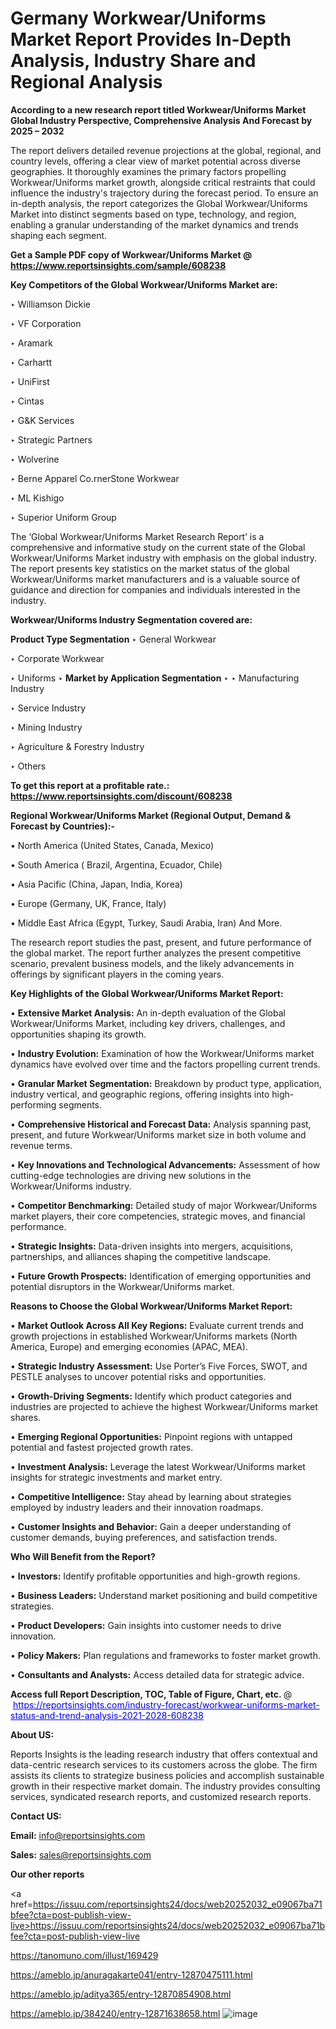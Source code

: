 # Germany Workwear/Uniforms Market Report Provides In-Depth Analysis, Industry Share and Regional Analysis

<strong>According to a new research report titled Workwear/Uniforms Market Global Industry Perspective, Comprehensive Analysis And Forecast by 2025 – 2032</strong>

The report delivers detailed revenue projections at the global, regional, and country levels, offering a clear view of market potential across diverse geographies. It thoroughly examines the primary factors propelling Workwear/Uniforms market growth, alongside critical restraints that could influence the industry's trajectory during the forecast period. To ensure an in-depth analysis, the report categorizes the Global Workwear/Uniforms Market into distinct segments based on type, technology, and region, enabling a granular understanding of the market dynamics and trends shaping each segment.

<strong>Get a Sample PDF copy of Workwear/Uniforms Market </strong><strong>@<a href=https://www.reportsinsights.com/sample/608238 style=color:#0000ff;> https://www.reportsinsights.com/sample/608238</a></strong></font>

<strong>Key Competitors of the Global Workwear/Uniforms Market are:</strong>

‣ Williamson Dickie

‣ VF Corporation

‣ Aramark

‣ Carhartt

‣ UniFirst

‣ Cintas

‣ G&K Services

‣ Strategic Partners

‣ Wolverine

‣ Berne Apparel
 Co.rnerStone Workwear

‣ ML Kishigo

‣ Superior Uniform Group

The ‘Global Workwear/Uniforms Market Research Report’ is a comprehensive and informative study on the current state of the Global Workwear/Uniforms Market industry with emphasis on the global industry. The report presents key statistics on the market status of the global Workwear/Uniforms market manufacturers and is a valuable source of guidance and direction for companies and individuals interested in the industry.

<strong>Workwear/Uniforms Industry Segmentation covered are:</strong>

<strong>Product Type Segmentation</strong>
‣
General Workwear

‣ Corporate Workwear

‣ Uniforms
‣ 
<strong>Market by Application Segmentation</strong>
‣
‣  Manufacturing Industry

‣ Service Industry

‣ Mining Industry

‣ Agriculture & Forestry Industry

‣ Others

<strong>To get this report at a profitable rate.: <a href=https://www.reportsinsights.com/discount/608238 style=color:#0000ff;>https://www.reportsinsights.com/discount/608238</a></strong></font>

<strong>Regional Workwear/Uniforms Market (Regional Output, Demand &amp; Forecast by Countries):-</strong>

• North America (United States, Canada, Mexico)

• South America ( Brazil, Argentina, Ecuador, Chile)

• Asia Pacific (China, Japan, India, Korea)

• Europe (Germany, UK, France, Italy)

• Middle East Africa (Egypt, Turkey, Saudi Arabia, Iran) And More.

The research report studies the past, present, and future performance of the global market. The report further analyzes the present competitive scenario, prevalent business models, and the likely advancements in offerings by significant players in the coming years.

<strong>Key Highlights of the Global Workwear/Uniforms Market Report:</strong>

• <strong>Extensive Market Analysis:</strong> An in-depth evaluation of the Global Workwear/Uniforms Market, including key drivers, challenges, and opportunities shaping its growth.

• <strong>Industry Evolution:</strong> Examination of how the Workwear/Uniforms market dynamics have evolved over time and the factors propelling current trends.

• <strong>Granular Market Segmentation:</strong> Breakdown by product type, application, industry vertical, and geographic regions, offering insights into high-performing segments.

• <strong>Comprehensive Historical and Forecast Data:</strong> Analysis spanning past, present, and future Workwear/Uniforms market size in both volume and revenue terms.

• <strong>Key Innovations and Technological Advancements:</strong> Assessment of how cutting-edge technologies are driving new solutions in the Workwear/Uniforms industry.

• <strong>Competitor Benchmarking:</strong> Detailed study of major Workwear/Uniforms market players, their core competencies, strategic moves, and financial performance.

• <strong>Strategic Insights:</strong> Data-driven insights into mergers, acquisitions, partnerships, and alliances shaping the competitive landscape.

• <strong>Future Growth Prospects:</strong> Identification of emerging opportunities and potential disruptors in the Workwear/Uniforms market.

<strong>Reasons to Choose the Global Workwear/Uniforms Market Report:</strong>

• <strong>Market Outlook Across All Key Regions:</strong> Evaluate current trends and growth projections in established Workwear/Uniforms markets (North America, Europe) and emerging economies (APAC, MEA).

• <strong>Strategic Industry Assessment:</strong> Use Porter’s Five Forces, SWOT, and PESTLE analyses to uncover potential risks and opportunities.

• <strong>Growth-Driving Segments:</strong> Identify which product categories and industries are projected to achieve the highest Workwear/Uniforms market shares.

• <strong>Emerging Regional Opportunities:</strong> Pinpoint regions with untapped potential and fastest projected growth rates.

• <strong>Investment Analysis:</strong> Leverage the latest Workwear/Uniforms market insights for strategic investments and market entry.

• <strong>Competitive Intelligence:</strong> Stay ahead by learning about strategies employed by industry leaders and their innovation roadmaps.

• <strong>Customer Insights and Behavior:</strong> Gain a deeper understanding of customer demands, buying preferences, and satisfaction trends.

<strong>Who Will Benefit from the Report?</strong>

• <strong>Investors:</strong> Identify profitable opportunities and high-growth regions.

• <strong>Business Leaders:</strong> Understand market positioning and build competitive strategies.

• <strong>Product Developers:</strong> Gain insights into customer needs to drive innovation.

• <strong>Policy Makers:</strong> Plan regulations and frameworks to foster market growth.

• <strong>Consultants and Analysts:</strong> Access detailed data for strategic advice.
</ul>
<strong>Access full Report Description, TOC, Table of Figure, Chart, etc. </strong>@  <a href=https://reportsinsights.com/industry-forecast/workwear-uniforms-market-status-and-trend-analysis-2021-2028-608238 style=color:#0000ff;>https://reportsinsights.com/industry-forecast/workwear-uniforms-market-status-and-trend-analysis-2021-2028-608238</a></font>

<strong><strong>About US</strong>:</strong>

Reports Insights is the leading research industry that offers contextual and data-centric research services to its customers across the globe. The firm assists its clients to strategize business policies and accomplish sustainable growth in their respective market domain. The industry provides consulting services, syndicated research reports, and customized research reports.

<strong>Contact US:</strong>

<p class=""""><b>Email:</b> <a href=mailto:info@reportsinsights.com>info@reportsinsights.com</a></p>
<p class=""""><b>Sales:</b> <a href=mailto:sales@reportsinsights.com>sales@reportsinsights.com</a></p>

<strong>Our other reports</strong>

<a href=https://issuu.com/reportsinsights24/docs/web20252032_e09067ba71bfee?cta=post-publish-view-live>https://issuu.com/reportsinsights24/docs/web20252032_e09067ba71bfee?cta=post-publish-view-live</a>

<a href=https://tanomuno.com/illust/169429>https://tanomuno.com/illust/169429</a>

<a href=https://ameblo.jp/anuragakarte041/entry-12870475111.html>https://ameblo.jp/anuragakarte041/entry-12870475111.html</a>

<a href=https://ameblo.jp/aditya365/entry-12870854908.html>https://ameblo.jp/aditya365/entry-12870854908.html</a>

<a href=https://ameblo.jp/384240/entry-12871638658.html>https://ameblo.jp/384240/entry-12871638658.html</a>
![image](https://github.com/user-attachments/assets/c67ebd4e-3e40-4b8f-9f9c-8e6debedf18c)
